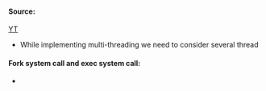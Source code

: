 #### Source:
[YT](https://www.youtube.com/watch?v=dHB1UNv5I10&list=PLXj4XH7LcRfDrdQuJTHIPmKMpa7eYVaPm&index=18)


* While implementing multi-threading we need to consider several thread


#### Fork system call and exec system call:

* 